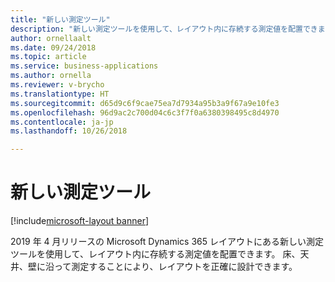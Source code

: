 ```yaml
---
title: "新しい測定ツール"
description: "新しい測定ツールを使用して、レイアウト内に存続する測定値を配置できます。"
author: ornellaalt
ms.date: 09/24/2018
ms.topic: article
ms.service: business-applications
ms.author: ornella
ms.reviewer: v-brycho
ms.translationtype: HT
ms.sourcegitcommit: d65d9c6f9cae75ea7d7934a95b3a9f67a9e10fe3
ms.openlocfilehash: 96d9ac2c700d04c6c3f7f0a6380398495c8d4970
ms.contentlocale: ja-jp
ms.lasthandoff: 10/26/2018

---
```



# <a name="new-measuring-tools"></a>新しい測定ツール

[!include[microsoft-layout banner](../includes/microsoft-layout.md)]

2019 年 4 月リリースの Microsoft Dynamics 365 レイアウトにある新しい測定ツールを使用して、レイアウト内に存続する測定値を配置できます。 床、天井、壁に沿って測定することにより、レイアウトを正確に設計できます。


